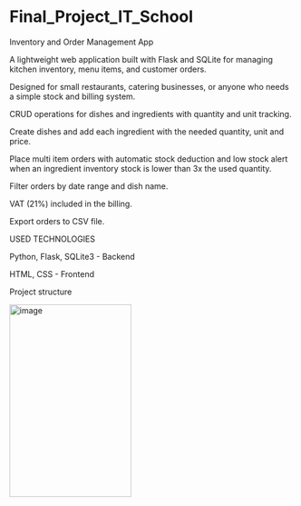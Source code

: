 # Final_Project_IT_School
Inventory and Order Management App

A lightweight web application built with Flask and SQLite for managing kitchen inventory, menu items, and customer orders.

Designed for small restaurants, catering businesses, or anyone who needs a simple stock and billing system.

CRUD operations for dishes and ingredients with quantity and unit tracking.

Create dishes and add each ingredient with the needed quantity, unit and price.

Place multi item orders with automatic stock deduction and low stock alert when an ingredient inventory stock is lower than 3x the used quantity.

Filter orders by date range and dish name.

VAT (21%) included in the billing.

Export orders to CSV file.

USED TECHNOLOGIES

Python, Flask, SQLite3 - Backend

HTML, CSS - Frontend

Project structure

<img width="215" height="339" alt="image" src="https://github.com/user-attachments/assets/e6a9a9e4-a366-410e-9844-7562e9056984" />
